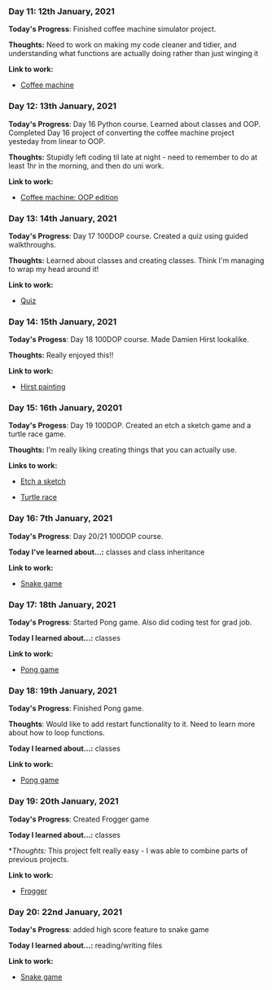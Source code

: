 ### Day 11: 12th January, 2021
**Today's Progress**: Finished coffee machine simulator project.

**Thoughts:** Need to work on making my code cleaner and tidier, and understanding what functions are actually doing rather than just winging it 

**Link to work:**

* [Coffee machine](https://github.com/bethpritchard/100DaysOfCodeBootcamp/tree/master/Day15)

### Day 12: 13th January, 2021
**Today's Progress**: Day 16 Python course. Learned about classes and OOP. Completed Day 16 project of converting the coffee machine project yesteday from linear to OOP.

**Thoughts:** Stupidly left coding til late at night - need to remember to do at least 1hr in the morning, and then do uni work. 

**Link to work:** 

* [Coffee machine: OOP edition](https://github.com/bethpritchard/100DaysOfCodeBootcamp/tree/master/Day16/coffee_machine_oop.py)

### Day 13: 14th January, 2021
**Today's Progress**: Day 17 100DOP course. Created a quiz using guided walkthroughs.

**Thoughts:** Learned about classes and creating classes. Think I'm managing to wrap my head around it!

**Link to work:** 

* [Quiz](https://github.com/bethpritchard/100DaysOfCodeBootcamp/tree/master/Day17)



### Day 14: 15th January, 2021
**Today's Progess**: Day 18 100DOP course. Made Damien Hirst lookalike.

**Thoughts:** Really enjoyed this!!

**Link to work:**

* [Hirst painting](https://github.com/bethpritchard/100DaysOfCodeBootcamp/blob/master/Day18/hirst_painting.py)



### Day 15: 16th January, 20201
**Today's Progess**: Day 19 100DOP. Created an etch a sketch game and a turtle race game. 

**Thoughts:** I'm really liking creating things that you can actually use.

**Links to work:**

* [Etch a sketch](https://github.com/bethpritchard/100DaysOfCodeBootcamp/blob/master/Day19/etch_a_sketch.py)

* [Turtle race](https://github.com/bethpritchard/100DaysOfCodeBootcamp/blob/master/Day19/turtle_race.py)



### Day 16: 7th January, 2021
**Today's Progress**: Day 20/21 100DOP course. 

**Today I've learned about...:** classes and class inheritance

**Link to work:**

* [Snake game](https://github.com/bethpritchard/100DaysOfCodeBootcamp/blob/master/Day20)


### Day 17: 18th January, 2021
**Today's Progress**: Started Pong game. Also did coding test for grad job. 

**Today I learned about...:** classes

**Link to work:**

* [Pong game](https://github.com/bethpritchard/100DaysOfCodeBootcamp/blob/master/Day22)


### Day 18: 19th January, 2021
**Today's Progress**: Finished Pong game.

**Thoughts**: Would like to add restart functionality to it. Need to learn more about how to loop functions.

**Today I learned about...:** classes

**Link to work:**

* [Pong game](https://github.com/bethpritchard/100DaysOfCodeBootcamp/blob/master/Day22)


### Day 19: 20th January, 2021
**Today's Progress**: Created Frogger game 

**Today I learned about...:** classes 

**Thoughts:* This project felt really easy - I was able to combine parts of previous projects.

**Link to work:**
* [Frogger](https://github.com/bethpritchard/100DaysOfCodeBootcamp/blob/master/Day23)

### Day 20: 22nd January, 2021
**Today's Progress**: added high score feature to snake game 

**Today I learned about...:** reading/writing files 
 
**Link to work:** 
* [Snake game](https://github.com/bethpritchard/100DaysOfCodeBootcamp/blob/master/Day20) 



<!-- 

### Day 7: 8th January, 2021
**Today's Progress**: 

**Today I learned about...:**

**Link to work:**



 -->
